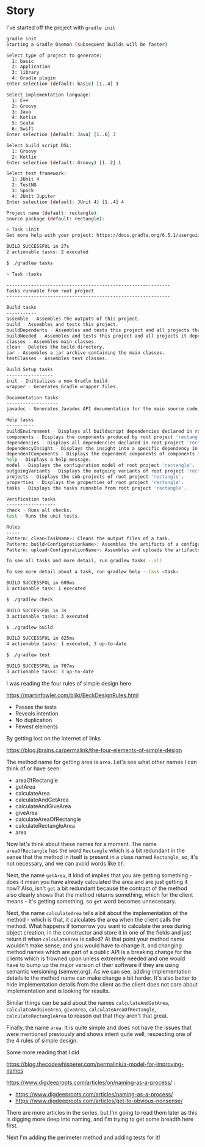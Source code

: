 # Story

I've started off the project with `gradle init`

```bash
gradle init
Starting a Gradle Daemon (subsequent builds will be faster)

Select type of project to generate:
  1: basic
  2: application
  3: library
  4: Gradle plugin
Enter selection (default: basic) [1..4] 3

Select implementation language:
  1: C++
  2: Groovy
  3: Java
  4: Kotlin
  5: Scala
  6: Swift
Enter selection (default: Java) [1..6] 3

Select build script DSL:
  1: Groovy
  2: Kotlin
Enter selection (default: Groovy) [1..2] 1

Select test framework:
  1: JUnit 4
  2: TestNG
  3: Spock
  4: JUnit Jupiter
Enter selection (default: JUnit 4) [1..4] 4

Project name (default: rectangle):
Source package (default: rectangle):

> Task :init
Get more help with your project: https://docs.gradle.org/6.5.1/userguide/java_library_plugin.html

BUILD SUCCESSFUL in 27s
2 actionable tasks: 2 executed
```

```bash
$ ./gradlew tasks

> Task :tasks

------------------------------------------------------------
Tasks runnable from root project
------------------------------------------------------------

Build tasks
-----------
assemble - Assembles the outputs of this project.
build - Assembles and tests this project.
buildDependents - Assembles and tests this project and all projects that depend on it.
buildNeeded - Assembles and tests this project and all projects it depends on.
classes - Assembles main classes.
clean - Deletes the build directory.
jar - Assembles a jar archive containing the main classes.
testClasses - Assembles test classes.

Build Setup tasks
-----------------
init - Initializes a new Gradle build.
wrapper - Generates Gradle wrapper files.

Documentation tasks
-------------------
javadoc - Generates Javadoc API documentation for the main source code.

Help tasks
----------
buildEnvironment - Displays all buildscript dependencies declared in root project 'rectangle'.
components - Displays the components produced by root project 'rectangle'. [incubating]
dependencies - Displays all dependencies declared in root project 'rectangle'.
dependencyInsight - Displays the insight into a specific dependency in root project 'rectangle'.
dependentComponents - Displays the dependent components of components in root project 'rectangle'. [incubating]
help - Displays a help message.
model - Displays the configuration model of root project 'rectangle'. [incubating]
outgoingVariants - Displays the outgoing variants of root project 'rectangle'.
projects - Displays the sub-projects of root project 'rectangle'.
properties - Displays the properties of root project 'rectangle'.
tasks - Displays the tasks runnable from root project 'rectangle'.

Verification tasks
------------------
check - Runs all checks.
test - Runs the unit tests.

Rules
-----
Pattern: clean<TaskName>: Cleans the output files of a task.
Pattern: build<ConfigurationName>: Assembles the artifacts of a configuration.
Pattern: upload<ConfigurationName>: Assembles and uploads the artifacts belonging to a configuration.

To see all tasks and more detail, run gradlew tasks --all

To see more detail about a task, run gradlew help --task <task>

BUILD SUCCESSFUL in 609ms
1 actionable task: 1 executed
```


```bash
$ ./gradlew check

BUILD SUCCESSFUL in 3s
3 actionable tasks: 3 executed

$ ./gradlew build

BUILD SUCCESSFUL in 825ms
4 actionable tasks: 1 executed, 3 up-to-date

$ ./gradlew test

BUILD SUCCESSFUL in 707ms
3 actionable tasks: 3 up-to-date
```

I was reading the four rules of simple design
here

https://martinfowler.com/bliki/BeckDesignRules.html

* Passes the tests
* Reveals intention
* No duplication
* Fewest elements

By getting lost on the Internet of links

https://blog.jbrains.ca/permalink/the-four-elements-of-simple-design

The method name for getting area is `area`. Let's see
what other names I can think of or have seen:

* areaOfRectangle
* getArea
* calculateArea
* calculateAndGetArea
* calculateAndGiveArea
* giveArea
* calculateAreaOfRectangle
* calculateRectangleArea
* area

Now let's think about these names for a moment.
The name `areaOfRectangle` has the word `Rectangle`
which is a bit redundant in the sense that the method
in itself is present in a class named `Rectangle`,
so, it's not necessary, and we can avoid words like
`Of`. 

Next, the name `getArea`, it kind of implies
that you are getting something - does it mean
you have already calculated the area and are just
getting it now? Also, isn't `get` a bit redundant because
the contract of the method also clearly shows that
the method returns something, which for the client means -
it's getting something, so `get` word becomes
unnecessary.

Next, the name `calculateArea` tells
a bit about the implementation of the method - which
is that, it calculates the area when the client
calls the method. What happens if tomorrow you want to
calculate the area during object creation, in the
constructor and store it in one of the fields and
just return it when `calculateArea` is called?
At that point your method name wouldn't make sense, 
and you would have to change it, and changing
method names which are part of a public API is
a breaking change for the clients which is frowned
upon unless extremely needed and one would have to
bump up the major version of their software if they
are using semantic versioning (semver.org). As
we can see, adding implementation details to the
method name can make change a bit harder. It's
also better to hide implementation details from the
client as the client does not care about implementation
and is looking for results. 

Similar things can be said about the names
`calculateAndGetArea`, `calculateAndGiveArea`,
`giveArea`, `calculateAreaOfRectangle`,
`calculateRectangleArea` to reason out that they
aren't that great. 

Finally, the name `area`. It is quite simple and
does not have the issues that were mentioned
previously and shows intent quite well, respecting
one of the 4 rules of simple design.

Some more reading that I did

https://blog.thecodewhisperer.com/permalink/a-model-for-improving-names

https://www.digdeeproots.com/articles/on/naming-as-a-process/ :
  - https://www.digdeeproots.com/articles/naming-as-a-process/
  - https://www.digdeeproots.com/articles/get-to-obvious-nonsense/    

There are more articles in the series, but I'm going
to read them later as this is digging more deep into
naming, and I'm trying to get some breadth here first.

Next I'm adding the perimeter method and adding tests for it!


